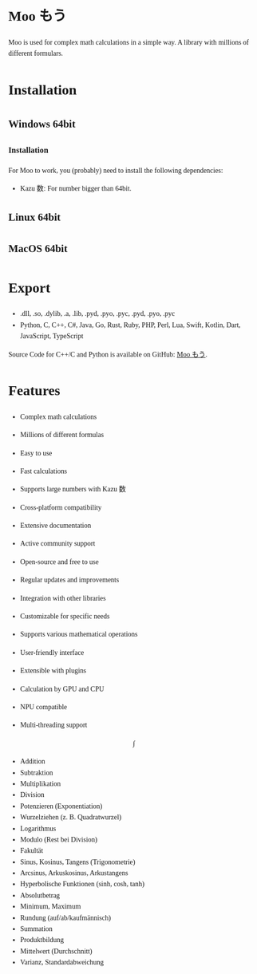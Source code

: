 <style>
* {
  font-family: "Times New Roman", Times, serif, "Noto Serif", serof;
  line-height: 1.6;
}
</style>


# Moo もう

Moo is used for complex math calculations in a simple way. A library with millions of different formulars.

# Installation

## Windows 64bit

### Installation

For Moo to work, you (probably) need to install the following dependencies:
- Kazu 数: For number bigger than 64bit.

## Linux 64bit

## MacOS 64bit


# Export

- .dll, .so, .dylib, .a, .lib, .pyd, .pyo, .pyc, .pyd, .pyo, .pyc
- Python, C, C++, C#, Java, Go, Rust, Ruby, PHP, Perl, Lua, Swift, Kotlin, Dart, JavaScript, TypeScript

Source Code for C++/C and Python is available on GitHub: [Moo もう](https://github.com/DevKiDCosmo/TheMathLib).

# Features
- Complex math calculations
- Millions of different formulas
- Easy to use
- Fast calculations
- Supports large numbers with Kazu 数
- Cross-platform compatibility
- Extensive documentation
- Active community support
- Open-source and free to use
- Regular updates and improvements
- Integration with other libraries
- Customizable for specific needs
- Supports various mathematical operations
- User-friendly interface
- Extensible with plugins




- Calculation by GPU and CPU
- NPU compatible
- Multi-threading support


$$ \int $$

- Addition
- Subtraktion
- Multiplikation
- Division
- Potenzieren (Exponentiation)
- Wurzelziehen (z. B. Quadratwurzel)
- Logarithmus
- Modulo (Rest bei Division)
- Fakultät
- Sinus, Kosinus, Tangens (Trigonometrie)
- Arcsinus, Arkuskosinus, Arkustangens
- Hyperbolische Funktionen (sinh, cosh, tanh)
- Absolutbetrag
- Minimum, Maximum
- Rundung (auf/ab/kaufmännisch)
- Summation
- Produktbildung
- Mittelwert (Durchschnitt)
- Varianz, Standardabweichung